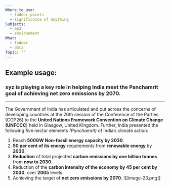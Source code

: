 ```yaml
---
Where_to_use:
  - fodder points
  - significance of anything
Subjects:
  - GS3
  - environment
What:
  - fodder
  - data
Topic: ""
---
```

## Example usage:
### **xyz** is playing a key role in helping India meet the Panchamrit goal of achieving net zero emissions by 2070.

---

The Government of India has articulated and put across the concerns of developing countries at the 26th session of the Conference of the Parties (COP26) to the **United Nations Framework Convention on Climate Change (UNFCCC**) held in Glasgow, United Kingdom. Further, India presented the following five nectar elements _(Panchamrit)_ of India’s climate action:

1. Reach **500GW Non-fossil energy capacity by 2030**.
2. **50 per cent of its energy** requirements from **renewable energy** by **2030**.
3. **Reduction** of total projected **carbon emissions by one billion tonnes** from **now to 2030.**
4. Reduction of the **carbon intensity of the economy by 45 per cent by 2030**, over **2005** levels.
5. Achieving the target of **net zero emissions by 2070**.
![[image-23.png]]